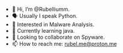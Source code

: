 - 👋 Hi, I’m @Rubelliumm.
- 🗣️ Usually I speak Python.
- 👀 Interested in Malware Analysis.
- 🌱 Currently learning java.
- 💞️ Looking to collaborate on Spyware.
- 📫 How to reach me: rubel.me@proton.me

<!---
Rubelliumm/Rubelliumm is a ✨ special ✨ repository because its `README.md` (this file) appears on your GitHub profile.
You can click the Preview link to take a look at your changes.
--->
